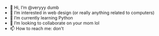 - 👋 Hi, I’m @veryyy dumb
- 👀 I’m interested in web design (or really anything related to computers)
- 🌱 I’m currently learning Python
- 💞️ I’m looking to collaborate on your mom lol
- 📫 How to reach me: don't

<!---
veryyy/veryyy is a ✨ special ✨ repository because its `README.md` (this file) appears on your GitHub profile.
You can click the Preview link to take a look at your changes.
--->
